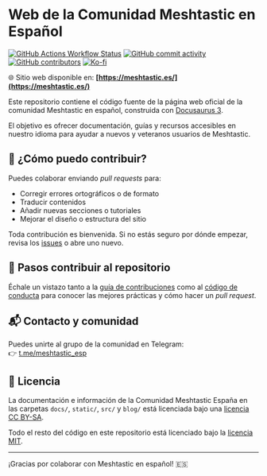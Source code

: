 # Web de la Comunidad Meshtastic en Español

[![GitHub Actions Workflow Status][github-workflow-status-deploy-shield]][github-workflow-status-deploy]
[![GitHub commit activity][commit-activity-shield]][commit-activity]
[![GitHub contributors][github-contributors-shield]][github-contributors]
[![Ko-fi][ko-fi-shield]][ko-fi-quixote]

🌐 Sitio web disponible en: **[https://meshtastic.es/](https://meshtastic.es/)**

Este repositorio contiene el código fuente de la página web oficial de la comunidad Meshtastic en español, construida con [Docusaurus 3](https://docusaurus.io/).

El objetivo es ofrecer documentación, guías y recursos accesibles en nuestro idioma para ayudar a nuevos y veteranos usuarios de Meshtastic.

## 🚀 ¿Cómo puedo contribuir?

Puedes colaborar enviando _pull requests_ para:

- Corregir errores ortográficos o de formato
- Traducir contenidos
- Añadir nuevas secciones o tutoriales
- Mejorar el diseño o estructura del sitio

Toda contribución es bienvenida. Si no estás seguro por dónde empezar, revisa los [issues](https://github.com/meshtastic-es-community/meshtastic-es-community.github.io/issues) o abre uno nuevo.

## 🤝 Pasos contribuir al repositorio

Échale un vistazo tanto a la [guía de contribuciones](CONTRIBUTING.md) como al [código de conducta](CODE_OF_CONDUCT.md) para conocer las mejores prácticas y cómo hacer un _pull request_.

## 📬 Contacto y comunidad

Puedes unirte al grupo de la comunidad en Telegram:  
👉 [t.me/meshtastic_esp](https://t.me/meshtastic_esp)

## 📃 Licencia

La documentación e información de la Comunidad Meshtastic España en las carpetas `docs/`, `static/`, `src/` y `blog/` está licenciada bajo una [licencia CC BY-SA](LICENSE).

Todo el resto del código en este repositorio está licenciado bajo la [licencia MIT](LICENSE-CODE).

---

¡Gracias por colaborar con Meshtastic en español! 🇪🇸

[github-workflow-status-deploy-shield]: https://img.shields.io/github/actions/workflow/status/meshtastic-es-community/meshtastic-es-community.github.io/deploy.yml
[github-workflow-status-deploy]: https://github.com/meshtastic-es-community/meshtastic-es-community.github.io/actions/workflows/deploy.yml
[github-contributors-shield]: https://img.shields.io/github/contributors/meshtastic-es-community/meshtastic-es-community.github.io
[github-contributors]: https://github.com/meshtastic-es-community/meshtastic-es-community.github.io/graphs/contributors
[commit-activity-shield]: https://img.shields.io/github/commit-activity/w/meshtastic-es-community/meshtastic-es-community.github.io
[commit-activity]: https://github.com/meshtastic-es-community/meshtastic-es-community.github.io/pulse
[ko-fi-shield]: https://img.shields.io/badge/donate-ko--fi-%23FF6433?logo=kofi
[ko-fi-quixote]: https://ko-fi.com/quixotesystems
